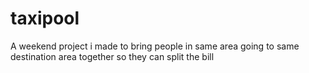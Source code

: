 # taxipool
A weekend project i made to bring people in same area going to same destination area together so they can split the bill
